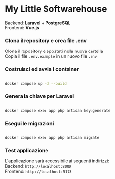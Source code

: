# My Little Softwarehouse  

Backend: **Laravel** + **PostgreSQL**  
Frontend: **Vue.js**

### Clona il repository e crea file .env  
Clona il repository e spostati nella nuova cartella  
Copia il file `.env.example` in un nuovo file `.env`

### Costruisci ed avvia i container  
```sh

docker compose up -d --build

```  

### Genera la chiave per Laravel  
```sh

docker compose exec app php artisan key:generate

```  

### Esegui le migrazioni  
```sh

docker compose exec app php artisan migrate

```  

### Test applicazione  
L'applicazione sarà accessibile ai seguenti indirizzi:   
Backend: `http://localhost:8000`  
Frontend: `http://localhost:5173` 